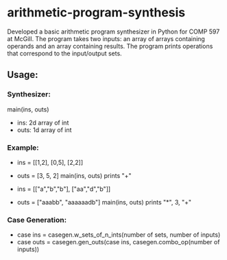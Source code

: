 # arithmetic-program-synthesis
Developed a basic arithmetic program synthesizer in Python for COMP 597 at McGill. The program takes two inputs: an array of arrays containing operands and an array containing results. The program prints operations that correspond to the input/output sets. 

## Usage:
### Synthesizer:
main(ins, outs) 
- ins: 2d array of int
- outs: 1d array of int

### Example:
- ins = [[1,2], [0,5], [2,2]]
- outs = [3, 5, 2]
main(ins, outs) prints "+"

- ins = [["a","b","b"], ["aa","d","b"]]
- outs = ["aaabb", "aaaaaadb"]
main(ins, outs) prints "*", 3, "+"

### Case Generation:
- case ins = casegen.w_sets_of_n_ints(number of sets, number of inputs)
- case outs = casegen.gen_outs(case ins, casegen.combo_op(number of inputs))
